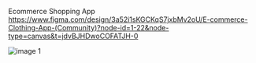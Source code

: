 Ecommerce Shopping App
https://www.figma.com/design/3a52i1sKGCKqS7jxbMv2oU/E-commerce-Clothing-App-(Community)?node-id=1-22&node-type=canvas&t=jdvBJHDwoCOFATJH-0

![image 1](https://github.com/user-attachments/assets/50df60af-7d73-4ecf-bd50-956caa6d8e59)
